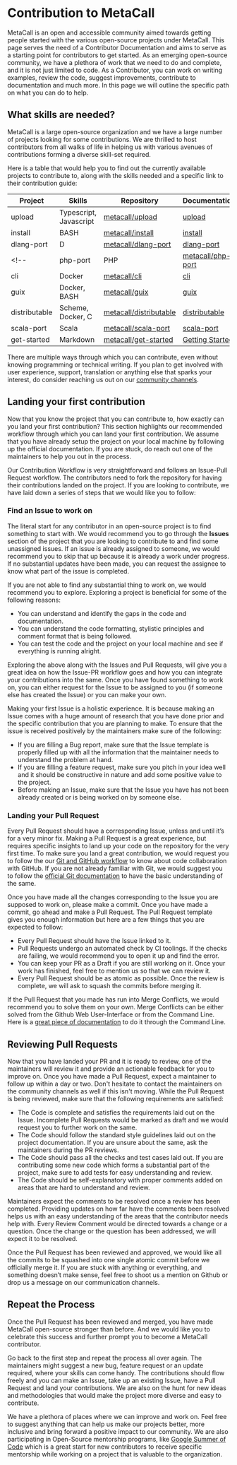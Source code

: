 # Contribution to MetaCall

MetaCall is an open and accessible community aimed towards getting people started with the various open-source projects under MetaCall. This page serves the need of a Contributor Documentation and aims to serve as a starting point for contributors to get started. As an emerging open-source community, we have a plethora of work that we need to do and complete, and it is not just limited to code. As a Contributor, you can work on writing examples, review the code, suggest improvements, contribute to documentation and much more. In this page we will outline the specific path on what you can do to help.

## What skills are needed?

MetaCall is a large open-source organization and we have a large number of projects looking for some contributions. We are thrilled to host contributors from all walks of life in helping us with various avenues of contributions forming a diverse skill-set required.

Here is a table that would help you to find out the currently available projects to contribute to, along with the skills needed and a specific link to their contribution guide:

| Project       | Skills                                       | Repository                                                          | Documentation                               |
| ------------- | -------------------------------------------- | ------------------------------------------------------------------- | ------------------------------------------- |
| upload        | Typescript, Javascript                       | [metacall/upload](upload)                                           | [upload](upload.md)                         |
| install       | BASH                                         | [metacall/install](https://github.com/metacall/install)             | [install](/docs/install.md)                 |
| dlang-port    | D                                            | [metacall/dlang-port](https://github.com/metacall/dlang-port)       | [dlang-port](/docs/dlang-port.md)           |
<!-- | php-port      | PHP                                          | [metacall/php-port](https://github.com/metacall/php-port)           | [php-port](/docs/php-port.md)               | -->
| cli           | Docker                                       | [metacall/cli](https://github.com/metacall/cli)                     | [cli](/docs/cli.md)                         |
| guix          | Docker, BASH                                 | [metacall/guix](https://github.com/metacall/guix)                   | [guix](/docs/guix.md)                       |
| distributable | Scheme, Docker, C                            | [metacall/distributable](https://github.com/metacall/distributable) | [distributable](/docs/distributable.md)     |
| scala-port    | Scala                                        | [metacall/scala-port](https://github.com/metacall/scala-port)       | [scala-port](/docs/scala-port.md)           |
| get-started   | Markdown                                     | [metacall/get-started](https://github.com/metacall/get-started)     | [Getting Started](/docs/getting-started.md) |

There are multiple ways through which you can contribute, even without knowing programming or technical writing. If you plan to get involved with user experience, support, translation or anything else that sparks your interest, do consider reaching us out on our [community channels](/docs/community).

## Landing your first contribution

Now that you know the project that you can contribute to, how exactly can you land your first contribution? This section highlights our recommended workflow through which you can land your first contribution. We assume that you have already setup the project on your local machine by following up the official documentation. If you are stuck, do reach out one of the maintainers to help you out in the process.

Our Contribution Workflow is very straightforward and follows an Issue-Pull Request workflow. The contributors need to fork the repository for having their contributions landed on the project. If you are looking to contribute, we have laid down a series of steps that we would like you to follow:

### Find an Issue to work on

The literal start for any contributor in an open-source project is to find something to start with. We would recommend you to go through the **Issues** section of the project that you are looking to contribute to and find some unassigned issues. If an issue is already assigned to someone, we would recommend you to skip that up because it is already a work under progress. If no substantial updates have been made, you can request the assignee to know what part of the issue is completed.

If you are not able to find any substantial thing to work on, we would recommend you to explore. Exploring a project is beneficial for some of the following reasons:

- You can understand and identify the gaps in the code and documentation.
- You can understand the code formatting, stylistic principles and comment format that is being followed.
- You can test the code and the project on your local machine and see if everything is running alright.

Exploring the above along with the Issues and Pull Requests, will give you a great idea on how the Issue-PR workflow goes and how you can integrate your contributions into the same. Once you have found something to work on, you can either request for the Issue to be assigned to you (if someone else has created the Issue) or you can make your own.

Making your first Issue is a holistic experience. It is because making an Issue comes with a huge amount of research that you have done prior and the specific contribution that you are planning to make. To ensure that the issue is received positively by the maintainers make sure of the following:

- If you are filling a Bug report, make sure that the Issue template is properly filled up with all the information that the maintainer needs to understand the problem at hand.
- If you are filling a feature request, make sure you pitch in your idea well and it should be constructive in nature and add some positive value to the project.
- Before making an Issue, make sure that the Issue you have has not been already created or is being worked on by someone else.

### Landing your Pull Request

Every Pull Request should have a corresponding Issue, unless and until it’s for a very minor fix. Making a Pull Request is a great experience, but requires specific insights to land up your code on the repository for the very first time. To make sure you land a great contribution, we would request you to follow the our [Git and GitHub workflow](/docs/Git-GitHub-Workflow.md) to know about code collaboration with GitHub. If you are not already familiar with Git, we would suggest you to follow the [official Git documentation](https://git-scm.com/doc) to have the basic understanding of the same.

Once you have made all the changes corresponding to the Issue you are supposed to work on, please make a commit. Once you have made a commit, go ahead and make a Pull Request. The Pull Request template gives you enough information but here are a few things that you are expected to follow:

- Every Pull Request should have the Issue linked to it.
- Pull Requests undergo an automated check by CI toolings. If the checks are failing, we would recommend you to open it up and find the error.
- You can keep your PR as a Draft if you are still working on it. Once your work has finished, feel free to mention us so that we can review it.
- Every Pull Request should be as atomic as possible. Once the review is complete, we will ask to squash the commits before merging it.

If the Pull Request that you made has run into Merge Conflicts, we would recommend you to solve them on your own. Merge Conflicts can be either solved from the Github Web User-Interface or from the Command Line. Here is a [great piece of documentation](https://docs.github.com/en/github/collaborating-with-issues-and-pull-requests/resolving-a-merge-conflict-using-the-command-line) to do it through the Command Line.

## Reviewing Pull Requests

Now that you have landed your PR and it is ready to review, one of the maintainers will review it and provide an actionable feedback for you to improve on. Once you have made a Pull Request, expect a maintainer to follow up within a day or two. Don't hesitate to contact the maintainers on the community channels as well if this isn't moving. While the Pull Request is being reviewed, make sure that the following requirements are satisfied:

- The Code is complete and satisfies the requirements laid out on the Issue. Incomplete Pull Requests would be marked as draft and we would request you to further work on the same.
- The Code should follow the standard style guidelines laid out on the project documentation. If you are unsure about the same, ask the maintainers during the PR reviews.
- The Code should pass all the checks and test cases laid out. If you are contributing some new code which forms a substantial part of the project, make sure to add tests for easy understanding and review.
- The Code should be self-explanatory with proper comments added on areas that are hard to understand and review.

Maintainers expect the comments to be resolved once a review has been completed. Providing updates on how far have the comments been resolved helps us with an easy understanding of the areas that the contributor needs help with. Every Review Comment would be directed towards a change or a question. Once the change or the question has been addressed, we will expect it to be resolved.

Once the Pull Request has been reviewed and approved, we would like all the commits to be squashed into one single atomic commit before we officially merge it. If you are stuck with anything or everything, and something doesn’t make sense, feel free to shoot us a mention on Github or drop us a message on our communication channels.

## Repeat the Process

Once the Pull Request has been reviewed and merged, you have made MetaCall open-source stronger than before. And we would like you to celebrate this success and further prompt you to become a MetaCall contributor.

Go back to the first step and repeat the process all over again. The maintainers might suggest a new bug, feature request or an update required, where your skills can come handy. The contributions should flow freely and you can make an Issue, take up an existing Issue, have a Pull Request and land your contributions. We are also on the hunt for new ideas and methodologies that would make the project more diverse and easy to contribute.

We have a plethora of places where we can improve and work on. Feel free to suggest anything that can help us make our projects better, more inclusive and bring forward a positive impact to our community. We are also participating in Open-Source mentorship programs, like [Google Summer of Code](https://summerofcode.withgoogle.com/organizations/5830976665550848/) which is a great start for new contributors to receive specific mentorship while working on a project that is valuable to the organization.
